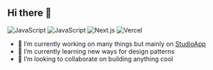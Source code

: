 ## Hi there 👋

![JavaScript](https://img.shields.io/badge/Code-JavaScript-informational?style=flat&logo=javascript&color=F7DF1E)
![JavaScript](https://img.shields.io/badge/Code-Typescript-informational?style=flat&logo=typescript&color=F7DF1E)
![Next.js](https://img.shields.io/badge/Framework-Next.js-informational?style=flat&logo=next.js&color=000000)
![Vercel](https://img.shields.io/badge/Deployment-Vercel-informational?style=flat&logo=vercel&color=000000)

- 🔭 I’m currently working on many things but mainly on [StudioApp](https://studioapp.co/)
- 🌱 I’m currently learning new ways for design patterns
- 👯 I’m looking to collaborate on building anything cool

<!--
**axelgar/axelgar** is a ✨ _special_ ✨ repository because its `README.md` (this file) appears on your GitHub profile.

Here are some ideas to get you started:

- 🔭 I’m currently working on ...
- 🌱 I’m currently learning ...
- 👯 I’m looking to collaborate on ...
- 🤔 I’m looking for help with ...
- 💬 Ask me about ...
- 📫 How to reach me: ...
- 😄 Pronouns: ...
- ⚡ Fun fact: ...
-->
